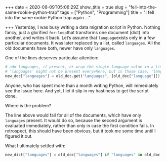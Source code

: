 +++
date = 2020-06-09T05:06:29Z
show_title = true
slug = "fell-into-the-same-rookie-python-trap"
tags = ["Python", "Programming"]
title = "I fell into the same rookie Python trap again ..."

+++
Yesterday, I was busy writing a data migration script in Python. Nothing fancy, just a glorified `for-loop`that transforms one document (dict) into another, and writes it back. Let’s assume that `language`exists only in a few particular documents. It was later replaced by a list, called `languages`. All the old documents have both, newer have only `languages`.

One of the lines deserves particular attention:

```python
# add languages, if present, or wrap the single language value in a list
# 'languages' might not be present everywhere, but in those case, 'language' must be
new_doc["languages"] = old_doc.get("languages", [old_doc["language"]])
```

Anyone, who has spent more than a month writing Python, will immediately see the issue here. And yet, I let it slip in my hastiness to get the script done.

Where is the problem?

The line above would fail for all of the documents, which have only `languages` present. It would do so, because the second argument is evaluated immediately, rather than only in case the first condition fails. In retrospect, this should have been obvious, but it took me some time until I figured it out.

What I ultimately settled with:

```python
new_dict["languages"] = old_doc["languages"] if "languages" in old_doc else old_doc["language"]
```